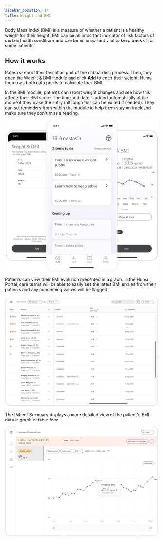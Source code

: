 ```yaml
---
sidebar_position: 14
title: Weight and BMI
---
```


Body Mass Index (BMI) is a measure of whether a patient is a healthy weight for their height. BMI can be an important indicator of risk factors of certain health conditions and can be an important vital to keep track of for some patients.

## How it works

Patients report their height as part of the onboarding process. Then, they open the Weight & BMI module and click **Add** to enter their weight. Huma then uses both data points to calculate their BMI.

In the BMI module, patients can report weight changes and see how this affects their BMI score. The time and date is added automatically at the moment they make the entry (although this can be edited if needed). They can set reminders from within the module to help them stay on track and make sure they don't miss a reading.

![Reporting Weight for BMI in the Huma App](./assets/bmi.png)

Patients can view their BMI evolution presented in a graph. In the Huma Portal, care teams will be able to easily see the latest BMI entries from their patients and any concerning values will be flagged. 

![Viewing BMI in the Huma Portal](./assets/cp-patient-list-bmi.png)

The Patient Summary displays a more detailed view of the patient's BMI data in graph or table form.

![Viewing BMI module details in the Huma Portal](./assets/cp-module-details-bmi.png)
